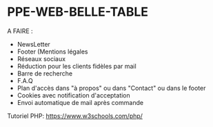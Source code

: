 # PPE-WEB-BELLE-TABLE

A FAIRE :

- NewsLetter
- Footer (Mentions légales 
- Réseaux sociaux
- Réduction pour les clients fidèles par mail
- Barre de recherche
- F.A.Q
- Plan d'accès dans "à propos" ou dans "Contact" ou dans le footer
- Cookies avec notification d'acceptation
- Envoi automatique de mail après commande



Tutoriel PHP:
https://www.w3schools.com/php/
